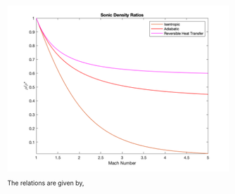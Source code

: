 <p align="center"><img src="./images/shockless-density-ratios.png" alt="drawing" width="600"/></p>

The relations are given by, 

